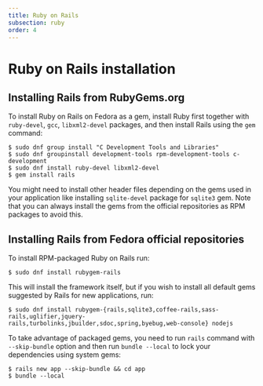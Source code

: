 ```yaml
---
title: Ruby on Rails
subsection: ruby
order: 4
---
```


# Ruby on Rails installation

## Installing Rails from RubyGems.org

To install Ruby on Rails on Fedora as a gem, install Ruby first together with `ruby-devel`, `gcc`, `libxml2-devel` packages, and then install Rails using the `gem` command:

```
$ sudo dnf group install "C Development Tools and Libraries"
$ sudo dnf groupinstall development-tools rpm-development-tools c-development
$ sudo dnf install ruby-devel libxml2-devel
$ gem install rails
```

You might need to install other header files depending on the gems used in your application like installing `sqlite-devel` package for `sqlite3` gem. Note that you can always install the gems from the official repositories as RPM packages to avoid this.

## Installing Rails from Fedora official repositories

To install RPM-packaged Ruby on Rails run:

```
$ sudo dnf install rubygem-rails
```

This will install the framework itself, but if you wish to install all default gems suggested by Rails for new applications, run:

```
$ sudo dnf install rubygem-{rails,sqlite3,coffee-rails,sass-rails,uglifier,jquery-rails,turbolinks,jbuilder,sdoc,spring,byebug,web-console} nodejs
```

To take advantage of packaged gems, you need to run `rails` command with `--skip-bundle` option and then run `bundle --local` to lock your dependencies using system gems:

```
$ rails new app --skip-bundle && cd app
$ bundle --local
```
